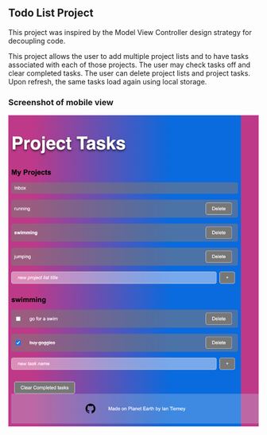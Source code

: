## Todo List Project

This project was inspired by the Model View Controller design strategy for decoupling code. 

This project allows the user to add multiple project lists and to have tasks associated with each of those projects. The user may check tasks off and clear completed tasks. The user can delete project lists and project tasks. Upon refresh, the same tasks load again using local storage. 

### Screenshot of mobile view
![Alt text](images/screenshot_todoList.png)
